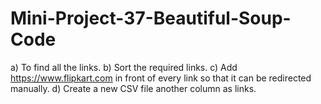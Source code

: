 # Mini-Project-37-Beautiful-Soup-Code

a) To find all the links.
b) Sort the required links.
c) Add https://www.flipkart.com in front of every link so that it can be redirected manually.
d) Create a new CSV file another column as links.
